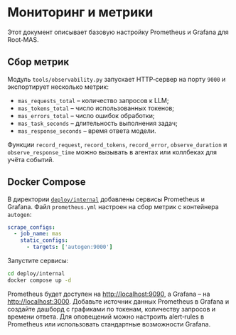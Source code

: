 # Мониторинг и метрики

Этот документ описывает базовую настройку Prometheus и Grafana для Root‑MAS.

## Сбор метрик

Модуль `tools/observability.py` запускает HTTP‑сервер на порту `9000` и
экспортирует несколько метрик:

- `mas_requests_total` – количество запросов к LLM;
- `mas_tokens_total` – число использованных токенов;
- `mas_errors_total` – число ошибок обработки;
- `mas_task_seconds` – длительность выполнения задач;
- `mas_response_seconds` – время ответа модели.

Функции `record_request`, `record_tokens`, `record_error`,
`observe_duration` и `observe_response_time` можно вызывать в агентах
или коллбеках для учёта событий.

## Docker Compose

В директории [`deploy/internal`](../deploy/internal) добавлены сервисы
Prometheus и Grafana. Файл `prometheus.yml` настроен на сбор метрик с
контейнера `autogen`:

```yaml
scrape_configs:
  - job_name: mas
    static_configs:
      - targets: ['autogen:9000']
```

Запустите сервисы:

```bash
cd deploy/internal
docker compose up -d
```

Prometheus будет доступен на <http://localhost:9090>, а Grafana – на
<http://localhost:3000>. Добавьте источник данных Prometheus в Grafana и
создайте дашборд с графиками по токенам, количеству запросов и времени
ответа. Для оповещений можно настроить alert‑rules в Prometheus или
использовать стандартные возможности Grafana.
